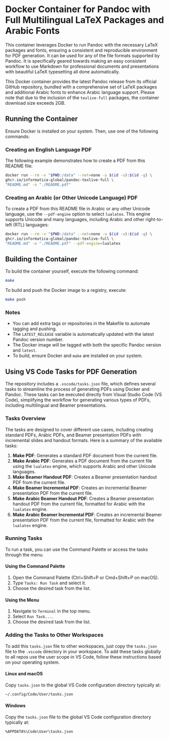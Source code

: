 # Docker Container for Pandoc with Full Multilingual LaTeX Packages and Arabic Fonts

This container leverages Docker to run Pandoc with the necessary LaTeX packages and fonts, ensuring a consistent and reproducible environment for PDF generation. It can be used for any of the file formats supported by Pandoc. It is specifically geared towards making an easy consistent workflow to use Markdown for professional documents and presentations with beautiful LaTeX typesetting all done automatically.

This Docker container provides the latest Pandoc release from its official GitHub repository, bundled with a comprehensive set of LaTeX packages and additional Arabic fonts to enhance Arabic language support. Please note that due to the inclusion of the `texlive-full` packages, the container download size exceeds 2GB.

## Running the Container

Ensure Docker is installed on your system. Then, use one of the following commands:

### Creating an English Language PDF

The following example demonstrates how to create a PDF from this README file:

```sh
docker run --rm -v "$PWD:/data" --net=none -u $(id -u):$(id -g) \
ghcr.io/informatica-global/pandoc-texlive-full \
"README.md" -o "./README.pdf"
```

### Creating an Arabic (or Other Unicode Language) PDF

To create a PDF from this README file in Arabic or any other Unicode language, use the `--pdf-engine` option to select `lualatex`. This engine supports Unicode and many languages, including Arabic and other right-to-left (RTL) languages:

```sh
docker run --rm -v "$PWD:/data" --net=none -u $(id -u):$(id -g) \
ghcr.io/informatica-global/pandoc-texlive-full \
"README.md" -o "./README.pdf" --pdf-engine=lualatex 
```

## Building the Container

To build the container yourself, execute the following command:

```sh
make
```

To build and push the Docker image to a registry, execute:

```sh
make push
```

### Notes

- You can add extra tags or repositories in the Makefile to automate tagging and pushing.
- The `LATEST_RELEASE` variable is automatically updated with the latest Pandoc version number.
- The Docker image will be tagged with both the specific Pandoc version and `latest`.
- To build, ensure Docker and `make` are installed on your system.

## Using VS Code Tasks for PDF Generation

The repository includes a `.vscode/tasks.json` file, which defines several tasks to streamline the process of generating PDFs using Docker and Pandoc. These tasks can be executed directly from Visual Studio Code (VS Code), simplifying the workflow for generating various types of PDFs, including multilingual and Beamer presentations.

### Tasks Overview

The tasks are designed to cover different use cases, including creating standard PDFs, Arabic PDFs, and Beamer presentation PDFs with incremental slides and handout formats. Here is a summary of the available tasks:

1. **Make PDF**: Generates a standard PDF document from the current file.
2. **Make Arabic PDF**: Generates a PDF document from the current file using the `lualatex` engine, which supports Arabic and other Unicode languages.
3. **Make Beamer Handout PDF**: Creates a Beamer presentation handout PDF from the current file.
4. **Make Beamer Incremental PDF**: Creates an incremental Beamer presentation PDF from the current file.
5. **Make Arabic Beamer Handout PDF**: Creates a Beamer presentation handout PDF from the current file, formatted for Arabic with the `lualatex` engine.
6. **Make Arabic Beamer Incremental PDF**: Creates an incremental Beamer presentation PDF from the current file, formatted for Arabic with the `lualatex` engine.

### Running Tasks

To run a task, you can use the Command Palette or access the tasks through the menu.

#### Using the Command Palette

1. Open the Command Palette (Ctrl+Shift+P or Cmd+Shift+P on macOS).
2. Type `Tasks: Run Task` and select it.
3. Choose the desired task from the list.

#### Using the Menu

1. Navigate to `Terminal` in the top menu.
2. Select `Run Task...`.
3. Choose the desired task from the list.

### Adding the Tasks to Other Workspaces

To add this `tasks.json` file to other workspaces, just copy the `tasks.json` file to the `.vscode` directory in your workspace. To add these tasks globally to all repos use the user scope in VS Code, follow these instructions based on your operating system.

#### Linux and macOS

Copy `tasks.json` to the global VS Code configuration directory typically at:

   ```sh
   ~/.config/Code/User/tasks.json
   ```

#### Windows

Copy the `tasks.json` file to the global VS Code configuration directory typically at:

   ```sh
   %APPDATA%\Code\User\tasks.json
   ```
